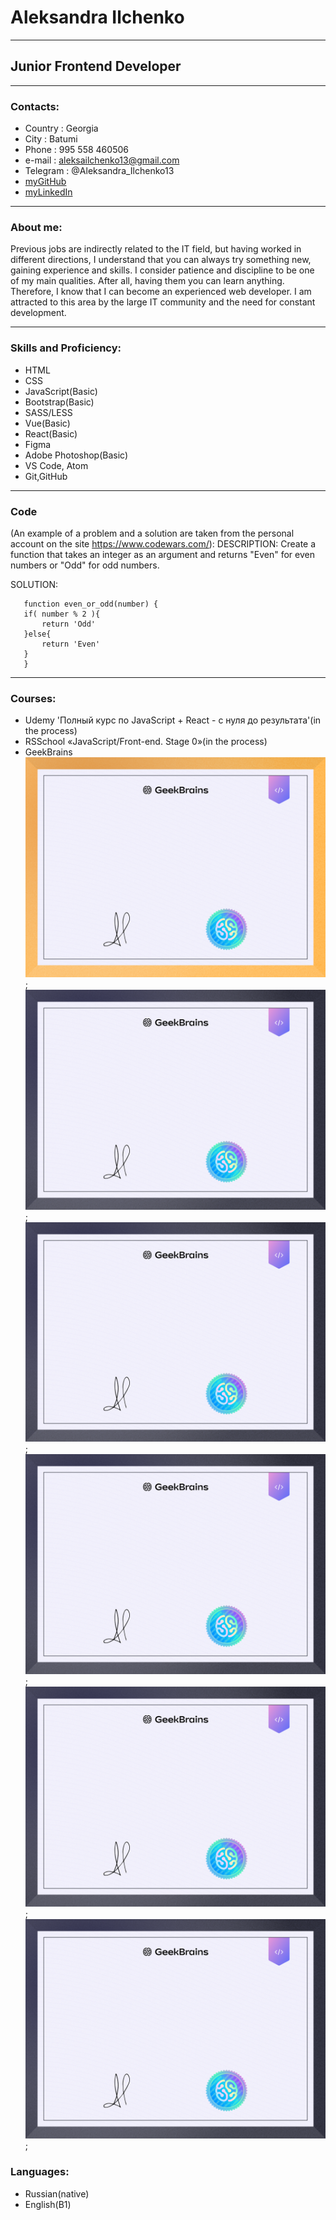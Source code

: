 # **Aleksandra Ilchenko**
---------------------------------------------------------
## Junior Frontend Developer
---------------------------------------------------------
### Contacts:
* Country : Georgia
* City : Batumi
* Phone : 995 558 460506
* e-mail : aleksailchenko13@gmail.com
* Telegram : @Aleksandra_Ilchenko13
* [myGitHub](https://github.com/Aleksa013)
* [myLinkedIn](https://www.linkedin.com/in/aleksandra-ilchenko/)

-----------------------------------------------------------
### About me:
Previous jobs are indirectly related to the IT field, but having worked in different directions, I understand that you can always try something new, gaining experience and skills.
I consider patience and discipline to be one of my main qualities. After all, having them you can learn anything. Therefore, I know that I can become an experienced web developer. I am attracted to this area by the large IT community and the need for constant development.

-----------------------------------------------------------
### Skills and Proficiency:
- HTML
- CSS
- JavaScript(Basic)
- Bootstrap(Basic)
- SASS/LESS
- Vue(Basic)
- React(Basic)
- Figma
- Adobe Photoshop(Basic)
- VS Code, Atom
- Git,GitHub

------------------------------------------------------------
### Code 

(An example of a problem and a solution are taken from the personal account on the site <https://www.codewars.com/>):
DESCRIPTION:
Create a function that takes an integer as an argument and returns "Even" for even numbers or "Odd" for odd numbers.

SOLUTION:
 ```
    function even_or_odd(number) {
    if( number % 2 ){
        return 'Odd' 
    }else{
        return 'Even'
    }
    }
```
-------------------------------------------------------------
### Courses:
- Udemy 
'Полный курс по JavaScript + React - с нуля до результата'(in the process)
- RSSchool «JavaScript/Front-end. Stage 0»(in the process)
- GeekBrains
![diploma](./img/gold_tmpl.png);
![diploma](./img/course_tmpl.png);
![diploma](./img/course_tmpl-2.png);
![diploma](./img/course_tmpl-05.png);
![diploma](./img/course_tmpl-04d5623.png);
![diploma](./img/course_tmpl-04.png);
 ### Languages:
 - Russian(native)
 - English(B1)
